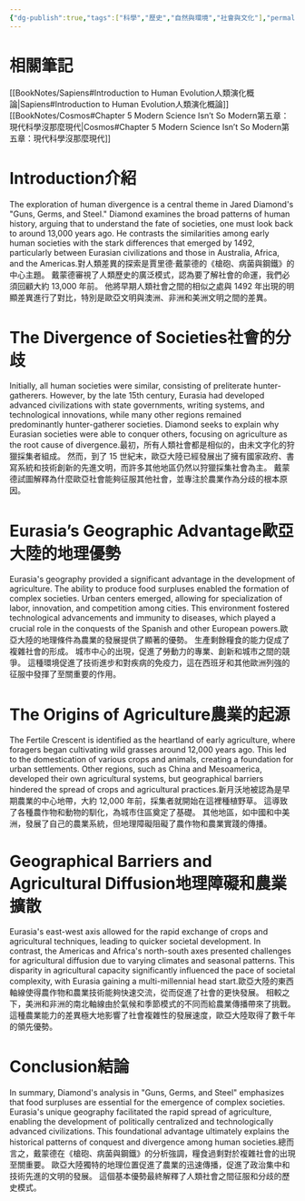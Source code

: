 ```yaml
---
{"dg-publish":true,"tags":["科學","歷史","自然與環境","社會與文化"],"permalink":"/book-notes/guns-germs-and-steel/","dgPassFrontmatter":true,"created":"2024-11-24T10:41:52.501+08:00","updated":"2024-11-28T13:09:43.738+08:00"}
---
```


# 相關筆記
[[BookNotes/Sapiens#Introduction to Human Evolution人類演化概論\|Sapiens#Introduction to Human Evolution人類演化概論]]
[[BookNotes/Cosmos#Chapter 5 Modern Science Isn’t So Modern第五章：現代科學沒那麼現代\|Cosmos#Chapter 5 Modern Science Isn’t So Modern第五章：現代科學沒那麼現代]]
# Introduction介紹

The exploration of human divergence is a central theme in Jared Diamond's "Guns, Germs, and Steel." Diamond examines the broad patterns of human history, arguing that to understand the fate of societies, one must look back to around 13,000 years ago. He contrasts the similarities among early human societies with the stark differences that emerged by 1492, particularly between Eurasian civilizations and those in Australia, Africa, and the Americas.對人類差異的探索是賈里德·戴蒙德的《槍砲、病菌與鋼鐵》的中心主題。 戴蒙德審視了人類歷史的廣泛模式，認為要了解社會的命運，我們必須回顧大約 13,000 年前。 他將早期人類社會之間的相似之處與 1492 年出現的明顯差異進行了對比，特別是歐亞文明與澳洲、非洲和美洲文明之間的差異。

# The Divergence of Societies社會的分歧

Initially, all human societies were similar, consisting of preliterate hunter-gatherers. However, by the late 15th century, Eurasia had developed advanced civilizations with state governments, writing systems, and technological innovations, while many other regions remained predominantly hunter-gatherer societies. Diamond seeks to explain why Eurasian societies were able to conquer others, focusing on agriculture as the root cause of divergence.最初，所有人類社會都是相似的，由未文字化的狩獵採集者組成。 然而，到了 15 世紀末，歐亞大陸已經發展出了擁有國家政府、書寫系統和技術創新的先進文明，而許多其他地區仍然以狩獵採集社會為主。 戴蒙德試圖解釋為什麼歐亞社會能夠征服其他社會，並專注於農業作為分歧的根本原因。

# Eurasia’s Geographic Advantage歐亞大陸的地理優勢

Eurasia's geography provided a significant advantage in the development of agriculture. The ability to produce food surpluses enabled the formation of complex societies. Urban centers emerged, allowing for specialization of labor, innovation, and competition among cities. This environment fostered technological advancements and immunity to diseases, which played a crucial role in the conquests of the Spanish and other European powers.歐亞大陸的地理條件為農業的發展提供了顯著的優勢。 生產剩餘糧食的能力促成了複雜社會的形成。 城市中心的出現，促進了勞動力的專業、創新和城市之間的競爭。 這種環境促進了技術進步和對疾病的免疫力，這在西班牙和其他歐洲列強的征服中發揮了至關重要的作用。

# The Origins of Agriculture農業的起源

The Fertile Crescent is identified as the heartland of early agriculture, where foragers began cultivating wild grasses around 12,000 years ago. This led to the domestication of various crops and animals, creating a foundation for urban settlements. Other regions, such as China and Mesoamerica, developed their own agricultural systems, but geographical barriers hindered the spread of crops and agricultural practices.新月沃地被認為是早期農業的中心地帶，大約 12,000 年前，採集者就開始在這裡種植野草。 這導致了各種農作物和動物的馴化，為城市住區奠定了基礎。 其他地區，如中國和中美洲，發展了自己的農業系統，但地理障礙阻礙了農作物和農業實踐的傳播。

# Geographical Barriers and Agricultural Diffusion地理障礙和農業擴散

Eurasia's east-west axis allowed for the rapid exchange of crops and agricultural techniques, leading to quicker societal development. In contrast, the Americas and Africa's north-south axes presented challenges for agricultural diffusion due to varying climates and seasonal patterns. This disparity in agricultural capacity significantly influenced the pace of societal complexity, with Eurasia gaining a multi-millennial head start.歐亞大陸的東西軸線使得農作物和農業技術能夠快速交流，從而促進了社會的更快發展。 相較之下，美洲和非洲的南北軸線由於氣候和季節模式的不同而給農業傳播帶來了挑戰。 這種農業能力的差異極大地影響了社會複雜性的發展速度，歐亞大陸取得了數千年的領先優勢。

# Conclusion結論

In summary, Diamond's analysis in "Guns, Germs, and Steel" emphasizes that food surpluses are essential for the emergence of complex societies. Eurasia's unique geography facilitated the rapid spread of agriculture, enabling the development of politically centralized and technologically advanced civilizations. This foundational advantage ultimately explains the historical patterns of conquest and divergence among human societies.總而言之，戴蒙德在《槍砲、病菌與鋼鐵》的分析強調，糧食過剩對於複雜社會的出現至關重要。 歐亞大陸獨特的地理位置促進了農業的迅速傳播，促進了政治集中和技術先進的文明的發展。 這個基本優勢最終解釋了人類社會之間征服和分歧的歷史模式。